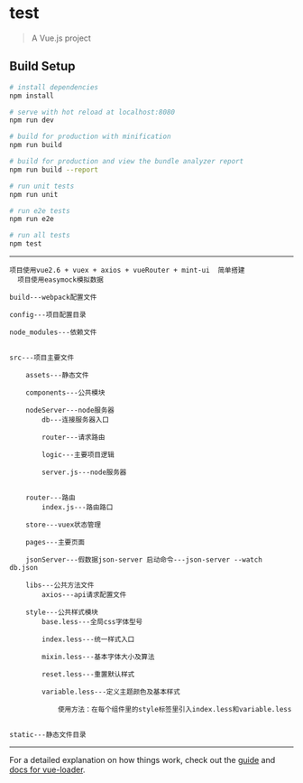 # test

> A Vue.js project

## Build Setup

``` bash
# install dependencies
npm install

# serve with hot reload at localhost:8080
npm run dev

# build for production with minification
npm run build

# build for production and view the bundle analyzer report
npm run build --report

# run unit tests
npm run unit

# run e2e tests
npm run e2e

# run all tests
npm test
```
------------------
    项目使用vue2.6 + vuex + axios + vueRouter + mint-ui  简单搭建
      项目使用easymock模拟数据
    
    build---webpack配置文件

    config---项目配置目录

    node_modules---依赖文件


    src---项目主要文件
    
        assets---静态文件
      
        components---公共模块
        
        nodeServer---node服务器
            db---连接服务器入口
            
            router---请求路由
            
            logic---主要项目逻辑
            
            server.js---node服务器
            
      
        router---路由
            index.js---路由路口
        
        store---vuex状态管理
      
        pages---主要页面
        
        jsonServer---假数据json-server 启动命令---json-server --watch db.json 
      
        libs---公共方法文件
            axios---api请求配置文件
            
        style---公共样式模块
            base.less---全局css字体型号
            
            index.less---统一样式入口
            
            mixin.less---基本字体大小及算法
            
            reset.less---重置默认样式
            
            variable.less---定义主题颜色及基本样式
            
                使用方法：在每个组件里的style标签里引入index.less和variable.less
      

    static---静态文件目录

------------------
For a detailed explanation on how things work, check out the [guide](http://vuejs-templates.github.io/webpack/) and [docs for vue-loader](http://vuejs.github.io/vue-loader).
